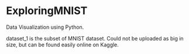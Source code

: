 # ExploringMNIST

Data Visualization using Python. 

dataset_1 is the subset of MNIST dataset. Could not be uploaded as big in size, but can be found easily online on Kaggle. 
